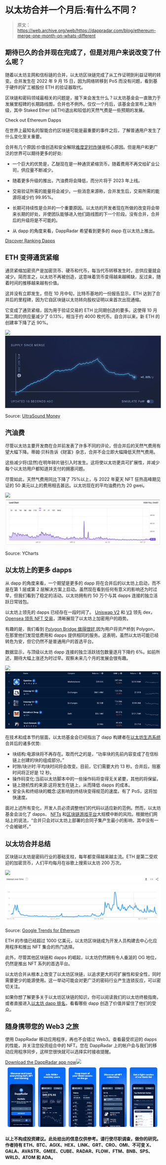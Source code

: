# 以太坊合并一个月后:有什么不同？

> 原文：<https://web.archive.org/web/https://dappradar.com/blog/ethereum-merge-one-month-on-whats-different>

## 期待已久的合并现在完成了，但是对用户来说改变了什么呢？

随着以太坊主网和信标链的合并，以太坊区块链完成了从工作证明到利益证明的转变。合并发生在 2022 年 9 月 15 日，因为网络转移到 PoS 而没有问题，看到基于硬件的矿工被股份 ETH 的验证器取代。

区块链和密码领域最相关的问题是，接下来会发生什么？以太坊基金会一直致力于发展里程碑的长期路线图，合并也不例外。仅仅一个月后，该基金会宣布上海升级，其中 Staked Ether (sETH)退出和较低的天然气费是一些预期的发展。

Check out Ethereum Dapps

在世界上最知名的智能合约区块链可能是最重要的事件之后，了解普通用户发生了什么变化至关重要。

合并有几个原因:价值创造和安全解除[难度定时炸弹](https://web.archive.org/web/20221130125937/https://dappradar.com/blog/what-is-the-ethereum-merge)是核心原因。但是用户和更广泛的世界可以期待更多的好处:

*   一个巨大的优势是，乙醚现在是一种通货紧缩货币，随着费用不再交给矿业公司，供应量不断减少。
*   随着更多升级的推出，汽油费将会降低，而分片将于 2023 年上线。

*   交易验证所需的能量将会减少。一些消息来源称，合并发生后，交易所需的能源将减少约 99.95%。
*   长期可持续性是合并的一个重要原因。以太坊的开发者现在所做的改变将会带来长期的好处，并使团队能够进入他们路线图的下一个阶段。没有合并，合并后的升级将是不可能的。
*   从 dapp 的角度来看，DappRadar 希望看到更多的 dapp 在以太坊上推出。

[Discover Ranking Dapps](https://web.archive.org/web/20221130125937/https://dappradar.com/rankings/protocol/ethereum)

## ETH 变得通货紧缩

通货紧缩加密资产是加密货币、硬币和代币，每当代币转移发生时，总供应量就会减少。简而言之，以太坊不再被创造，这意味着货币变得越来越稀缺，反过来，随着时间的推移越来越有价值。

这并没有立即发生，但在 10 月中旬，比特币基地的一份报告显示，ETH 达到了合并后的里程碑，因为它自区块链以太坊转向股权证明以来首次出现通缩。

它变成了通货紧缩，因为用于验证交易的 ETH 比同期创造的要多。这使得 10 月第二周的供应量减少了 0.13%，相当于约 4000 枚代币。自合并以来，新 ETH 的创建率下降了近 90%。

![](img/5b3626cab99a50a88d69f643df4035af.png)![](img/0d62736266c8fa90bb2545ea93ac7f3c.png)

Source: [UltraSound Money](https://web.archive.org/web/20221130125937/https://ultrasound.money/)

## 汽油费

尽管以太坊主要开发商在合并前发表了许多不同的评论，但合并后的天然气费用有望大幅下降。蒂姆·贝科告诉《财富》杂志，合并不会立即大幅降低天然气费用。

这些减少将(显然)在明年碎片链引入时发生。这将使以太坊更具可扩展性，并减少每个以太坊用户都知道并支付的拥塞问题。

尽管如此，天然气费用同比下降了 75%以上，与 2022 年夏天 NFT 狂热高峰期见证的 50 美元以上的费用相去甚远。以太坊现在的平均油费约为 20 gwei。

![](img/344e5e81716809f7fc075e83d62435db.png)![](img/aa093707038a901a07c9d890f2c98ccb.png)

Source: YCharts

## 以太坊上的更多 dapps

从 dapp 的角度来看，一个期望是更多的 dapp 将在合并后的以太坊上启动，而不是在第 1 层或第 2 层解决方案上启动。虽然现在看到任何有意义的影响还为时过早，但我们看到了稳定的活动。以太坊拥有约 50 万个与其 dapps 连接的独立活跃日常钱包。

以太坊上领先的 dapps 已经存在一段时间了。 [Uniswap V2](https://web.archive.org/web/20221130125937/https://dappradar.com/ethereum/exchanges/uniswap-1) 和 [V3](https://web.archive.org/web/20221130125937/https://dappradar.com/ethereum/exchanges/uniswap-v3) 领先 dex， [Opensea 领先 NFT 交易](https://web.archive.org/web/20221130125937/https://dappradar.com/ethereum/marketplaces/opensea)，清晰展现了以太坊上加密用户的趋势。

有趣的是，我们看到 [Polygon Bridge 做得很好](https://web.archive.org/web/20221130125937/https://dappradar.com/ethereum/defi/polygon-pos-bridge),因为用户将资产桥到 Polygon，在那里他们发现低费用和 dapps 提供相同的服务。这表明，虽然以太坊可能已经转危为安，但它仍然不是普通用户的首选平台。

数据显示，与顶级以太坊 dapp 连接的独立活跃钱包数量逐月下降约 6%。如前所述，期待大幅上涨还为时过早。观察未来几个月的发展会很有趣。

![](img/30b6c9347cf9e4c25d0909c334e6e453.png)![](img/3efca9c3406abe5f4a611353ccec85e9.png)

在技术和成本节约层面，以太坊基金会已经指出了 dapp 构建者在[以太坊生态系统](https://web.archive.org/web/20221130125937/https://dappradar.com/rankings/protocol/ethereum)合并后的诸多优势:

*   块结构:电源块将不再存在。取而代之的是，“功率块的先前内容变成了在信标链上创建的块的组成部分。”
*   时隙/块计时:平均块时间将会改变。目前，它们需要大约 13 秒。合并后，阻塞时间将正好是 12 秒。
*   操作码变化:当前以太坊脚本中的一些操作码将变得无关紧要，其他的将保留。
*   链上随机性的来源:这将发生在链上，从而降低 dapps 的成本。
*   安全头和终结块的概念:这影响到终结块变得规范的速度。有了 PoS，这将加快速度。

面对上述所有变化，开发人员必须调整他们的代码以适应新的范例。然而，以太坊基金会淡化了 dapps、 [NFTs](https://web.archive.org/web/20221130125937/https://dappradar.com/nft) 和[区块链游戏平台](https://web.archive.org/web/20221130125937/https://dappradar.com/topic/games)大规模中断的风险。根据他们网站上的说法，“合并只会对以太坊上部署的合同子集产生最小的影响，其中没有一个会被破坏。”

## 以太坊合并总结

区块链以太坊是密码行业的基础支柱，每年都变得越来越主流。ETH 是第二受欢迎的加密货币，人们平均每月在谷歌上搜索以太坊 200 万次。

![](img/90604bc9adeec110e00dd25d0388e427.png)![](img/d972e6298c62e41eaedc8728b44691d2.png)

Source: [Google Trends for Ethereum](https://web.archive.org/web/20221130125937/https://trends.google.com/trends/explore?date=today%205-y&q=Ethereum)

ETH 的市值已经超过 1000 亿美元，以太坊区块链成为开发人员构建去中心化应用程序和推出 NFT 集合的热门选择。

此外，尽管其他区块链和 dapps 的崛起，以太坊仍然拥有令人垂涎的 OG 地位，仍然是推出 NFT 系列的首选平台。

以太坊合并从根本上改变了以太坊区块链，以追求更大的可扩展性和安全性，同时需要更少的能源使用。这一举动可能会对更广泛的密码行业产生连锁反应，可以密切关注。

如果你想了解更多关于以太坊区块链的知识，你可以阅读我们的以太坊终极指南，或者直接进入[以太坊 dapp 排名](https://web.archive.org/web/20221130125937/https://dappradar.com/rankings/protocol/ethereum)，看看哪些 dapp 创造了价值并留住了他们的受众。

## 随身携带您的 Web3 之旅

使用 DappRadar 移动应用程序，再也不会错过 Web3。查看最受欢迎的 dapps 的性能，并关注您投资组合中的 NFT。您在 DappRadar 上的帐户会与我们的移动应用程序同步，这样您很快就可以选择实时接收提醒。

[Download the DappRadar app now](https://web.archive.org/web/20221130125937/https://dappradar.app.link/blog)[](https://web.archive.org/web/20221130125937/https://play.google.com/store/apps/details?id=com.portfolio.dappradar)[![](img/a3634373d68930c5d4e8a7fce618f91f.png)<picture>![](img/042041f436b8328b6ac690a212be5a3b.png)</picture>](https://web.archive.org/web/20221130125937/https://play.google.com/store/apps/details?id=com.portfolio.dappradar)

**以上不构成投资建议。此处给出的信息仅供参考。请行使尽职调查，做你的研究。作者持有 ETH、BTC、AGIX、HEX、LINK、GRT、CRO、OMI、不可变 X、GALA、AVASTR、GMEE、CUBE、RADAR、FLOW、FTM、BNB、SPS、WRLD、ATOM 和 ADA。**